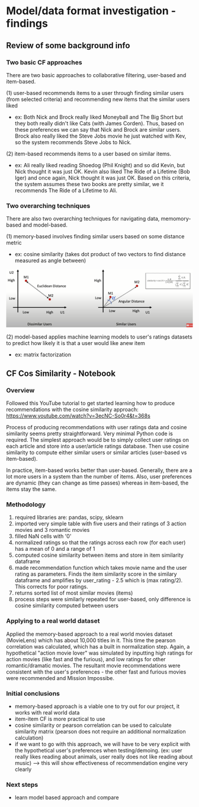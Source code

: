 # Model/data format investigation - findings
## Review of some background info

### Two basic CF approaches
There are two basic approaches to collaborative filtering, user-based and item-based. 

(1) user-based recommends items to a user through finding similar users (from selected criteria) and recommending new items that the similar users liked
  - ex: Both Nick and Brock really liked Moneyball and The Big Short but they both really didn't like Cats (with James Corden). Thus, based on these preferences we can say that Nick and Brock are similar users. Brock also really liked the Steve Jobs movie he just watched with Kev, so the system recommends Steve Jobs to Nick.
 
(2) item-based recommends items to a user based on similar items.
  - ex: Ali really liked reading Shoedog (Phil Knight) and so did Kevin, but Nick thought it was just OK. Kevin also liked The Ride of a Lifetime (Bob Iger) and once again, Nick thought it was just OK. Based on this criteria, the system assumes these two books are pretty similar, we it recommends The Ride of a Lifetime to Ali.
  
### Two overarching techniques
There are also two overarching techniques for navigating data, memomory-based and model-based.

(1) memory-based involves finding similar users based on some distance metric
  - ex: cosine similarity (takes dot product of two vectors to find distance measured as angle between)
  
  ![](../img/cosinesimilarity.png)
  
(2) model-based applies machine learning models to user's ratings datasets to predict how likely it is that a user would like anew item
  - ex: matrix factorization 
  
## CF Cos Similarity - Notebook
### Overview
Followed this YouTube tutorial to get started learning how to produce recommendations with the cosine similarity approach: https://www.youtube.com/watch?v=3ecNC-So0r4&t=368s

Process of producing recommendations with user ratings data and cosine similarity seems pretty straightforward. Very minimal Python code is required. The simplest approach would be to simply collect user ratings on each article and store into a user/article ratings database. Then use cosine similarity to compute either similar users or similar articles (user-based vs item-based). 

In practice, item-based works better than user-based. Generally, there are a lot more users in a system than the number of items. Also, user preferences are dynamic (they can change as time passes) whereas in item-based, the items stay the same.

### Methodology
1. required libraries are: pandas, scipy, sklearn
2. imported very simple table with five users and their ratings of 3 action movies and 3 romantic movies
3. filled NaN cells with '0'
4. normalized ratings so that the ratings across each row (for each user) has a mean of 0 and a range of 1
5. computed cosine similarity between items and store in item similarity dataframe
6. made recommendation function which takes movie name and the user rating as parameters. Finds the item similarity score in the similary dataframe and amplifies by user_rating - 2.5 which is (max rating/2). This corrects for poor ratings. 
7. returns sorted list of most similar movies (items)
8. process steps were similarly repeated for user-based, only difference is cosine similarity computed between users

### Applying to a real world dataset
Applied the memory-based approach to a real world movies dataset (MovieLens) which has about 10,000 titles in it. This time the pearson correlation was calculated, which has a built in normalization step. Again, a hypothetical "action movie lover" was simulated by inputting high ratings for action movies (like fast and the furious), and low ratings for other romantic/dramatic movies. The resultant movie recommendations were consistent with the user's preferences - the other fast and furious movies were recommended and Mission Impossibe.

### Initial conclusions
- memory-based approach is a viable one to try out for our project, it works with real world data
- item-item CF is more practical to use
- cosine similarity or pearson correlation can be used to calculate similarity matrix (pearson does not require an additional normalization calculation)
- if we want to go with this approach, we will have to be very explicit with the hypothetical user's preferences when testing/demoing. (ex: user really likes reading about animals, user really does not like reading about music) --> this will show effectiveness of recommendation engine very clearly

### Next steps
- learn model based approach and compare

  
